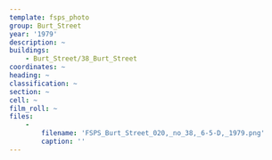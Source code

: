 ```yaml
---
template: fsps_photo
group: Burt_Street
year: '1979'
description: ~
buildings:
    - Burt_Street/38_Burt_Street
coordinates: ~
heading: ~
classification: ~
section: ~
cell: ~
film_roll: ~
files:
    -
        filename: 'FSPS_Burt_Street_020,_no_38,_6-5-D,_1979.png'
        caption: ''
---
```

